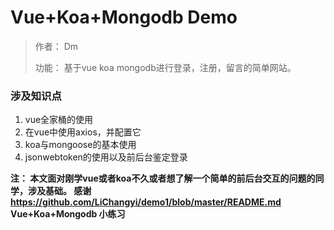 # Vue+Koa+Mongodb Demo

> 作者： Dm
>
>
> 功能： 基于vue koa mongodb进行登录，注册，留言的简单网站。
>


### 涉及知识点

1. vue全家桶的使用
2. 在vue中使用axios，并配置它
3. koa与mongoose的基本使用
4. jsonwebtoken的使用以及前后台鉴定登录

**注： 本文面对刚学vue或者koa不久或者想了解一个简单的前后台交互的问题的同学，涉及基础。
感谢 https://github.com/LiChangyi/demo1/blob/master/README.md Vue+Koa+Mongodb 小练习**

